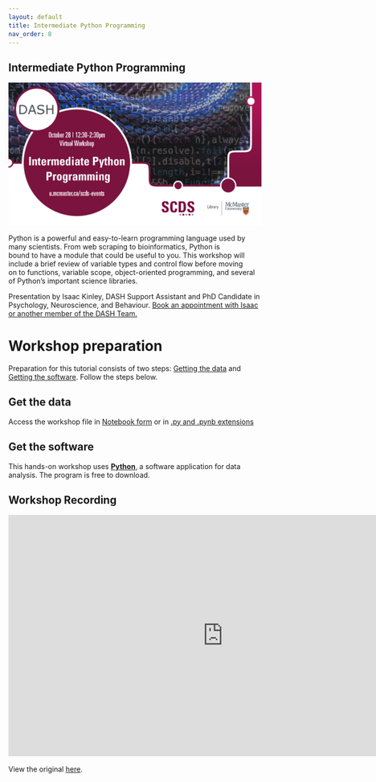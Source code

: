 ```yaml
---
layout: default
title: Intermediate Python Programming
nav_order: 8
---
```


## Intermediate Python Programming

<img src="assets/img/IntPyth.png" alt="Workshop Title Slide" width="720">

Python is a powerful and easy-to-learn programming language used by many scientists. From web scraping to bioinformatics, Python is bound to have a module that could be useful to you. This workshop will include a brief review of variable types and control flow before moving on to functions, variable scope, object-oriented programming, and several of Python’s important science libraries.

Presentation by Isaac Kinley, DASH Support Assistant and PhD Candidate in Psychology, Neuroscience, and Behaviour.
[Book an appointment with Isaac or another member of the DASH Team.](https://library.mcmaster.ca/services/dash)

# Workshop preparation 

Preparation for this tutorial consists of two steps: [Getting the data](#get-the-data) and [Getting the software](#get-the-software). Follow the steps below. 
  
## Get the data
Access the workshop file in [Notebook form](https://colab.research.google.com/drive/1IRh2fHy6pK0Yu4qUUCQ9UQ-T9qMdxu5N?usp=sharing) or in [.py and .pynb extensions](https://mcmasteru365-my.sharepoint.com/:f:/g/personal/littvs_mcmaster_ca/EkSTOJueZqVGlz3uujESxMkBaC2onNUG6aJfJMRyURw4Ew?e=ZV4vRS)

## Get the software
This hands-on workshop uses [**Python**](https://www.python.org/downloads/), a software application for data analysis. The program is free to download.

## Workshop Recording

<iframe height="480" width="853" allowfullscreen frameborder=0 src="https://echo360.ca/media/f96d9dca-8b22-4b3b-a2d4-a375540a5916/public"></iframe>

View the original [here](https://echo360.ca/media/f96d9dca-8b22-4b3b-a2d4-a375540a5916/public). 
